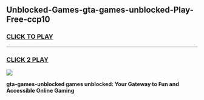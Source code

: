 
## Unblocked-Games-gta-games-unblocked-Play-Free-ccp10
<h3>
<a href="https://premium76.site?title=gta-games-unblocked&ref=15A">CLICK TO PLAY</a></h3>
<hr>

<h3>
<a href="https://premium76.site?title=gta-games-unblocked&ref=15A">CLICK 2 PLAY</a>
  
</h3>

<a href="https://premium76.site?title=gta-games-unblocked&ref=15A"><img src="https://clearcache.store/games.png"></a>


**gta-games-unblocked games unblocked: Your Gateway to Fun and Accessible Online Gaming**
